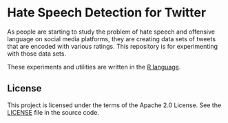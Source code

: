 # Hate Speech Detection for Twitter
As people are starting to study the problem of hate speech and offensive language on social media platforms, they are creating data sets of tweets that are encoded with various ratings. This repository is for experimenting with those data sets.

These experiments and utilities are written in the [R language](https://www.r-project.org/).

## License
This project is licensed under the terms of the Apache 2.0 License. See the [LICENSE](https://github.com/jimtyhurst/hate_speech_detection_for_twitter/blob/master/LICENSE) file in the source code.
